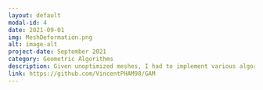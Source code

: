 ```yaml
---
layout: default
modal-id: 4
date: 2021-09-01
img: MeshDeformation.png
alt: image-alt
project-date: September 2021
category: Geometric Algorithms
description: Given unoptimized meshes, I had to implement various algorithms to deform, optimize and debug them using C++, Qt and OpenGL.
link: https://github.com/VincentPHAM98/GAM
---
```

